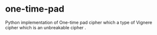 # one-time-pad
Python implementation of One-time pad cipher which a type of Vignere cipher which is an unbreakable cipher .
